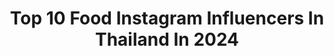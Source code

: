 ---
title: Top 10 Food Instagram Influencers In Thailand In 2024
description: >-
  Find top food Instagram influencers in Thailand in 2024. Most popular hashtags: #finedining #michelinguide #snapbeforeeatxphayathai.
platform: Instagram
hits: 111
text_top: See the top-rated Instagram influencers on inBeat.
text_bottom: inBeat aggregates 111 Instagram influencers like this in Thailand for you to contact.
profiles:
  - username: "muummaam_"
    fullname: >-
      มูมมาม
    bio: >-
      Food blogger f.thailand 🇹🇭 มูมมามตีแผ่อาหารทุกรูปแบบ
    location: "Thailand"
    followers: 428625
    engagement: 52
    commentsToLikes: 0.003332
    id: cl34yk54b0p1k0i23l452bron
    verified: false
    hashtags: "#theoriginalkoreanbbq, #oskgreentea, #osktea, #matcha"
  - username: "keerisnith"
    fullname: >-
      Keeris Nithipipitchai
    bio: >-
      Cafehopper • Foodie • Lifestyle Traveller ✈️ BKK, NYC, PAR ✉️ keeris@gmail.com
    location: "Thailand"
    followers: 45093
    engagement: 41
    commentsToLikes: 0.004708
    id: ck15q3m270xkx0i19qtxlu03b
    verified: false
    hashtags: "#bangkokcafe, #cafehoppingbkk, #cafebkk, #newcafeinbkk"
  - username: "emily.eatingthyme"
    fullname: >-
      Emily T • Singapore
    bio: >-
      Food • Travel • Lifestyle TikTok: emily.eatingthyme 🐶: @rusty.thechowchow ✈️: Korea (June), Bangkok (July), HongKong (Oct)
    location: "Thailand"
    followers: 28358
    engagement: 25
    commentsToLikes: 0.311191
    id: clmumxhgjlb840j08zngaume1
    verified: false
    hashtags: "#korea, #seoul, #ad, #gastonluga"
  - username: "snapbeforeeat"
    fullname: >-
      snap by prang chenaphun ✨
    bio: >-
      food lover and passionated traveller | BKK, TH 🇹🇭 📸 @pranggnaphun #snapbeforeeat 🔜 khaoyai (jan)/ hk & seoul (march) 📲 for work please dm or email
    location: "Thailand"
    followers: 189635
    engagement: 11
    commentsToLikes: 0.003942
    id: ck6u78e8nk2fd0j71l3sh5sn4
    verified: false
    hashtags: "#snapbeforeeatonvacay, #iphone14pro, #snapbeforeeatxsamui, #snapbeforeeatxphayathai"
  - username: "pertop"
    fullname: >-
      pertop
    bio: >-
      🍉Hey! I’m Pepper 🍉 APHISIT KULACHANPENG 📷ᴬᴿᵀ|ᴾᶦᴬᴺᴼ|Fᴼᴼᴰ|ᶜᴬᴺᴼᴺ ⁷⁰ᴰ @ipertop 📍Sweden 🇸🇪🇹🇭
    location: "Thailand"
    followers: 109431
    engagement: 513
    commentsToLikes: 0.015212
    id: ck9whjy3oy7mi0j78j29d2iz3
    verified: false
    hashtags: "#dappereveryday, #dappereverymen"
  - username: "k.kemawat"
    fullname: >-
      KENG KEMAWAT
    bio: >-
      K-E-M-A-W-A-T © Foodies , Architect , Singer 'Food first, sing later!!' Facebook : Keng Kemawat
    location: "Thailand"
    followers: 12687
    engagement: 1286
    commentsToLikes: 0.009950
    id: ck0tzeijvq27d0i19x6ohqd4d
    verified: false
    hashtags: "#themusicalreunion, #dreamboxtheatrebkk, #thinkoflivingoffsite, #thinkofliving"
  - username: "maximzz"
    fullname: >-
      MAX JIRAYUT
    bio: >-
      🇹🇭 Actor/Singer/Influencer/Foodie/ Dance Instructor/Choreographer แม็ก จิรายุทธ ติดต่องานDM Line:maximzlove TikTok:maximz2
    location: "Thailand"
    followers: 255851
    engagement: 207
    commentsToLikes: 0.021691
    id: ckap32m1q1afq0i78ijtz4u8q
    verified: false
    hashtags: "#alonetrip, #christmasiscoming, #afternoontea, #london"
  - username: "superkkkiki"
    fullname: >-
      Nastya Kovaleva ✨KIKI✨
    bio: >-
      🤪 @sooo.nasty Реклама: team@bubelmgt.ru 🧟‍♀️ modelling/acting #kikiportfolio ✈️ traveling - currently in Moscow🇷🇺 🍜foodAddicted @whatkikieat
    location: "Thailand"
    followers: 65068
    engagement: 309
    commentsToLikes: 0.014955
    id: ckf5rir9jct7p0j234p69wlh8
    verified: false
    hashtags: ""
  - username: "kirinyoung"
    fullname: >-
      Kirin Young
    bio: >-
      I like food 🍎 Actor/graphic designer ติดต่องาน พี่ก้อย 081-865-5624
    location: "Thailand"
    followers: 126168
    engagement: 92
    commentsToLikes: 0.020957
    id: ck5c0tnu5ttr10i118vlqgpwk
    verified: false
    hashtags: "#mizunothailand, #organikaxvanida, #zegamekaotung, #vivskin"
  - username: "yingkmcn"
    fullname: >-
      Kamonchanok Chaothasai
    bio: >-
      Emirates✈ Le Cordon Bleu.DTC16 | Eng-Jap.SWB04 Traveler | Food lover | Cooking | Baking♡ @kruakhunkamon
    location: "Thailand"
    followers: 20072
    engagement: 305
    commentsToLikes: 0.013841
    id: ckaotixjiw3xo0i78078dlk12
    verified: false
    hashtags: "#bkk, #chaovsfood, #huahin, #michelinguide"
---